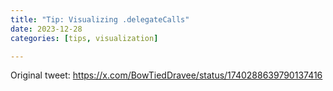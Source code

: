 ```yaml
---
title: "Tip: Visualizing .delegateCalls"
date: 2023-12-28
categories: [tips, visualization]

---
```


Original tweet: https://x.com/BowTiedDravee/status/1740288639790137416

